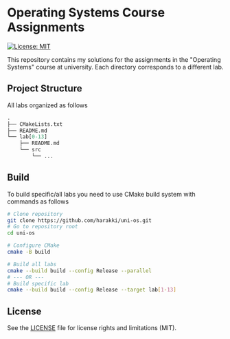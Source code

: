 # Operating Systems Course Assignments

[![License: MIT](https://img.shields.io/badge/License-MIT-yellow.svg)](./LICENSE)

This repository contains my solutions for the assignments in the "Operating Systems" course at university. Each directory corresponds to a different lab.

## Project Structure

All labs organized as follows

``` graphql
.
├── CMakeLists.txt
├── README.md
└── lab[0-13]
    ├── README.md
    └── src
        └── ...
```

## Build

To build specific/all labs you need to use CMake build system with commands as follows

```bash
# Clone repository
git clone https://github.com/harakki/uni-os.git
# Go to repository root
cd uni-os

# Configure CMake
cmake -B build

# Build all labs
cmake --build build --config Release --parallel
# --- OR ---
# Build specific lab
cmake --build build --config Release --target lab[1-13]
```

## License

See the [LICENSE](./LICENSE) file for license rights and limitations (MIT).
